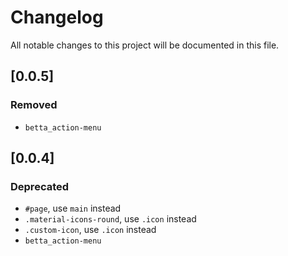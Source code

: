 # Changelog
All notable changes to this project will be documented in this file.

## [0.0.5]

### Removed
- `betta_action-menu`

## [0.0.4]

### Deprecated
- `#page`, use `main` instead
- `.material-icons-round`, use `.icon` instead
- `.custom-icon`, use `.icon` instead
- `betta_action-menu`